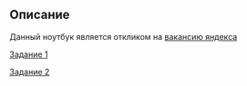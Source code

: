 ## Описание

Данный ноутбук является откликом на [вакансию яндекса](https://yandex.ru/jobs/vacancies/proj_man/data_techman/)

[Задание 1](AssessorScheldue.ipynb)

[Задание 2](assessor_ranks.ipynb)
